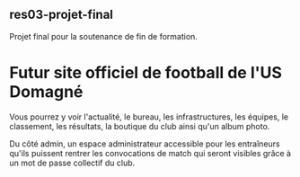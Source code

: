 ## res03-projet-final

Projet final pour la soutenance de fin de formation.

# Futur site officiel de football de l'US Domagné

Vous pourrez y voir l'actualité, le bureau, les infrastructures, les équipes, le classement, les résultats, la boutique du club ainsi qu'un album photo.

Du côté admin, un espace administrateur accessible pour les entraîneurs qu'ils puissent rentrer les convocations de match qui seront visibles grâce à un mot de passe collectif du club.
